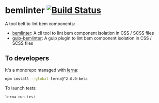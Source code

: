 bemlinter [![Build Status](https://travis-ci.org/M6Web/bemlinter.svg?branch=master)](https://travis-ci.org/M6Web/bemlinter)
======

A tool belt to lint bem components:

 * [bemlinter](https://github.com/M6Web/bemlinter/blob/master/packages/bemlinter/README.md): A cli tool to lint bem component isolation in CSS / SCSS files
 * [gulp-bemlinter](https://github.com/M6Web/bemlinter/blob/master/packages/gulp-bemlinter/README.md): A gulp plugin to lint bem component isolation in CSS / SCSS files


To developers
------

It's a monorepo managed with [lerna](https://lernajs.io/):

```sh
npm install --global lerna@^2.0.0-beta
```

To launch tests:

```sh
lerna run test
```